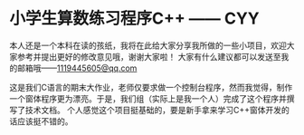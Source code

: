 # 小学生算数练习程序C++ —— CYY
本人还是一个本科在读的孩纸，我将在此给大家分享我所做的一些小项目，欢迎大家参考并提出更好的修改意见哦，谢谢大家啦！
大家有什么建议都可以发送至我的邮箱哦——1119445605@qq.com

这是我们C语言的期末大作业，老师仅要求做一个控制台程序，然而我觉得，制作一个窗体程序更为漂亮。于是，我们组（实际上是我一个人）完成了这个程序并撰写了技术文档。
个人感觉这个项目挺基础的，要是新手拿来学习C++窗体开发的话应该挺不错的。
